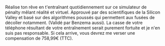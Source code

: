 Réalise ton rêve en t'entraînant quotidiennement sur ce simulateur de pénalty mêlant réalité et virtuel. Approuvé par des scientifiques de la Silicon Valley et basé sur des algorithmes poussés qui permettent aux fusées de décoller notamment. (Validé par Benzema aussi). La casse de votre téléphone résultant de votre entraînement serait purement fortuite et je n'en suis pas responsable. Si cela arrive, vous devrez me verser une compensation de 758,99€ (TTC).